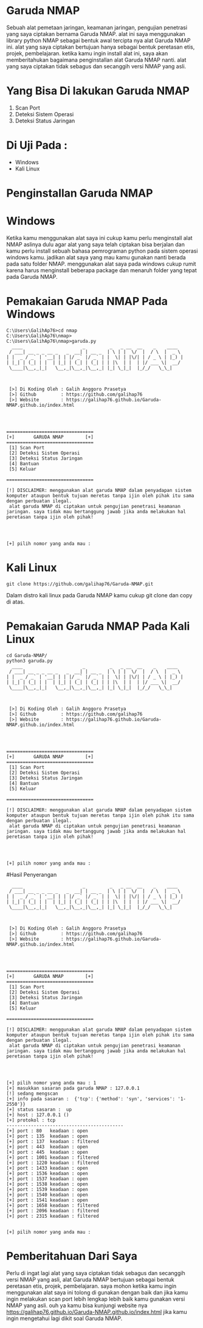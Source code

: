 # Garuda NMAP
Sebuah alat pemetaan jaringan, keamanan jaringan, pengujian penetrasi yang saya ciptakan bernama Garuda NMAP. alat ini saya menggunakan library python NMAP sebagai bentuk awal tercipta nya alat Garuda NMAP ini. alat yang saya ciptakan bertujuan hanya sebagai bentuk peretasan etis, projek, pembelajaran. ketika kamu ingin install alat ini, saya akan memberitahukan bagaimana penginstallan alat Garuda NMAP nanti. alat yang saya ciptakan tidak sebagus dan secanggih versi NMAP yang asli.

# Yang Bisa Di lakukan Garuda NMAP
1. Scan Port
2. Deteksi Sistem Operasi
3. Deteksi Status Jaringan

# Di Uji Pada :
- Windows
- Kali Linux

# Penginstallan Garuda NMAP

# Windows
Ketika kamu menggunakan alat saya ini cukup kamu perlu menginstall alat NMAP aslinya dulu agar alat yang saya telah ciptakan bisa berjalan dan kamu perlu install sebuah bahasa pemrograman python pada sistem operasi windows kamu. jadikan alat saya yang mau kamu gunakan nanti berada pada satu folder NMAP. menggunakan alat saya pada windows cukup rumit karena harus menginstall beberapa package dan menaruh folder yang tepat pada Garuda NMAP.

# Pemakaian Garuda NMAP Pada Windows
```
C:\Users\GalihAp76>cd nmap
C:\Users\GalihAp76\nmap>
C:\Users\GalihAp76\nmap>garuda.py
  ____                      _         _   _ __  __    _    ____
 / ___| __ _ _ __ _   _  __| | __ _  | \ | |  \/  |  / \  |  _ \
| |  _ / _` | '__| | | |/ _` |/ _` | |  \| | |\/| | / _ \ | |_) |
| |_| | (_| | |  | |_| | (_| | (_| | | |\  | |  | |/ ___ \|  __/
 \____|\__,_|_|   \__,_|\__,_|\__,_| |_| \_|_|  |_/_/   \_\_|



 [>] Di Koding Oleh : Galih Anggoro Prasetya
 [>] Github         : https://github.com/galihap76
 [>] Website        : https://galihap76.github.io/Garuda-NMAP.github.io/index.html




================================
[+]       GARUDA NMAP        [+]
================================
 [1] Scan Port
 [2] Deteksi Sistem Operasi
 [3] Deteksi Status Jaringan
 [4] Bantuan
 [5] Keluar

================================

[!] DISCLAIMER: menggunakan alat garuda NMAP dalam penyadapan sistem komputer ataupun bentuk tujuan meretas tanpa ijin oleh pihak itu sama dengan perbuatan ilegal.
 alat garuda NMAP di ciptakan untuk pengujian penetrasi keamanan jaringan. saya tidak mau bertanggung jawab jika anda melakukan hal peretasan tanpa ijin oleh pihak!




[+] pilih nomor yang anda mau :
```

# Kali Linux
```
git clone https://github.com/galihap76/Garuda-NMAP.git
```
Dalam distro kali linux pada Garuda NMAP kamu cukup git clone dan copy di atas.

# Pemakaian Garuda NMAP Pada Kali Linux
```
cd Garuda-NMAP/
python3 garuda.py
  ____                      _         _   _ __  __    _    ____
 / ___| __ _ _ __ _   _  __| | __ _  | \ | |  \/  |  / \  |  _ \
| |  _ / _` | '__| | | |/ _` |/ _` | |  \| | |\/| | / _ \ | |_) |
| |_| | (_| | |  | |_| | (_| | (_| | | |\  | |  | |/ ___ \|  __/
 \____|\__,_|_|   \__,_|\__,_|\__,_| |_| \_|_|  |_/_/   \_\_|



 [>] Di Koding Oleh : Galih Anggoro Prasetya
 [>] Github         : https://github.com/galihap76
 [>] Website        : https://galihap76.github.io/Garuda-NMAP.github.io/index.html




================================
[+]       GARUDA NMAP        [+]
================================
 [1] Scan Port
 [2] Deteksi Sistem Operasi
 [3] Deteksi Status Jaringan
 [4] Bantuan
 [5] Keluar

================================

[!] DISCLAIMER: menggunakan alat garuda NMAP dalam penyadapan sistem komputer ataupun bentuk tujuan meretas tanpa ijin oleh pihak itu sama dengan perbuatan ilegal.
 alat garuda NMAP di ciptakan untuk pengujian penetrasi keamanan jaringan. saya tidak mau bertanggung jawab jika anda melakukan hal peretasan tanpa ijin oleh pihak!




[+] pilih nomor yang anda mau :
```
#Hasil Penyerangan
```
  ____                      _         _   _ __  __    _    ____
 / ___| __ _ _ __ _   _  __| | __ _  | \ | |  \/  |  / \  |  _ \
| |  _ / _` | '__| | | |/ _` |/ _` | |  \| | |\/| | / _ \ | |_) |
| |_| | (_| | |  | |_| | (_| | (_| | | |\  | |  | |/ ___ \|  __/
 \____|\__,_|_|   \__,_|\__,_|\__,_| |_| \_|_|  |_/_/   \_\_|



 [>] Di Koding Oleh : Galih Anggoro Prasetya
 [>] Github         : https://github.com/galihap76
 [>] Website        : https://galihap76.github.io/Garuda-NMAP.github.io/index.html




================================
[+]       GARUDA NMAP        [+]
================================
 [1] Scan Port
 [2] Deteksi Sistem Operasi
 [3] Deteksi Status Jaringan
 [4] Bantuan
 [5] Keluar

================================

[!] DISCLAIMER: menggunakan alat garuda NMAP dalam penyadapan sistem komputer ataupun bentuk tujuan meretas tanpa ijin oleh pihak itu sama dengan perbuatan ilegal.
 alat garuda NMAP di ciptakan untuk pengujian penetrasi keamanan jaringan. saya tidak mau bertanggung jawab jika anda melakukan hal peretasan tanpa ijin oleh pihak!




[+] pilih nomor yang anda mau : 1
[+] masukkan sasaran pada garuda NMAP : 127.0.0.1
[!] sedang mengscan
[+] info pada sasaran :  {'tcp': {'method': 'syn', 'services': '1-2550'}}
[+] status sasaran :  up
[+] host : 127.0.0.1 ()
[+] protokol : tcp
-------------------------------------------
[+] port : 80   keadaan : open
[+] port : 135  keadaan : open
[+] port : 137  keadaan : filtered
[+] port : 443  keadaan : open
[+] port : 445  keadaan : open
[+] port : 1001 keadaan : filtered
[+] port : 1220 keadaan : filtered
[+] port : 1433 keadaan : open
[+] port : 1536 keadaan : open
[+] port : 1537 keadaan : open
[+] port : 1538 keadaan : open
[+] port : 1539 keadaan : open
[+] port : 1540 keadaan : open
[+] port : 1541 keadaan : open
[+] port : 1658 keadaan : filtered
[+] port : 2096 keadaan : filtered
[+] port : 2315 keadaan : filtered


[+] pilih nomor yang anda mau :
```

# Pemberitahuan Dari Saya
Perlu di ingat lagi alat yang saya ciptakan tidak sebagus dan secanggih versi NMAP yang asli, alat Garuda NMAP bertujuan sebagai bentuk peretasan etis, projek, pembelajaran. saya mohon ketika kamu ingin menggunakan alat saya ini tolong di gunakan dengan baik dan jika kamu ingin melakukan scan port lebih lengkap lebih baik kamu gunakan versi NMAP yang asli. ouh ya kamu bisa kunjungi website nya https://galihap76.github.io/Garuda-NMAP.github.io/index.html jika kamu ingin mengetahui lagi dikit soal Garuda NMAP.

